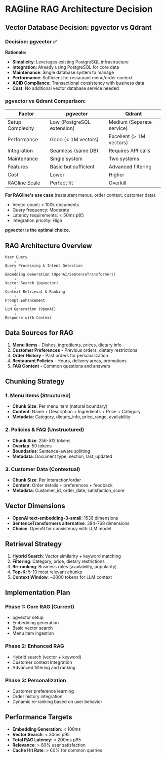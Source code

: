 # RAGline RAG Architecture Decision

## Vector Database Decision: pgvector vs Qdrant

### Decision: **pgvector** ✅

**Rationale:**
- **Simplicity**: Leverages existing PostgreSQL infrastructure
- **Integration**: Already using PostgreSQL for core data
- **Maintenance**: Single database system to manage
- **Performance**: Sufficient for restaurant menu/order context
- **ACID Compliance**: Transactional consistency with business data
- **Cost**: No additional vector database service needed

### pgvector vs Qdrant Comparison:

| Factor | pgvector | Qdrant |
|--------|----------|--------|
| Setup Complexity | Low (PostgreSQL extension) | Medium (Separate service) |
| Performance | Good (< 1M vectors) | Excellent (> 1M vectors) |
| Integration | Seamless (same DB) | Requires API calls |
| Maintenance | Single system | Two systems |
| Features | Basic but sufficient | Advanced filtering |
| Cost | Lower | Higher |
| RAGline Scale | Perfect fit | Overkill |

**For RAGline's use case** (restaurant menus, order context, customer data):
- Vector count: < 100k documents
- Query frequency: Moderate
- Latency requirements: < 50ms p95
- Integration priority: High

**pgvector is the optimal choice.**

## RAG Architecture Overview

```
User Query
    ↓
Query Processing & Intent Detection
    ↓
Embedding Generation (OpenAI/SentenceTransformers)
    ↓
Vector Search (pgvector)
    ↓
Context Retrieval & Ranking
    ↓
Prompt Enhancement
    ↓
LLM Generation (OpenAI)
    ↓
Response with Context
```

## Data Sources for RAG

1. **Menu Items** - Dishes, ingredients, prices, dietary info
2. **Customer Preferences** - Previous orders, dietary restrictions
3. **Order History** - Past orders for personalization
4. **Restaurant Policies** - Hours, delivery areas, promotions
5. **FAQ Content** - Common questions and answers

## Chunking Strategy

### 1. Menu Items (Structured)
- **Chunk Size**: Per menu item (natural boundary)
- **Content**: Name + Description + Ingredients + Price + Category
- **Metadata**: Category, dietary_info, price_range, availability

### 2. Policies & FAQ (Unstructured)
- **Chunk Size**: 256-512 tokens
- **Overlap**: 50 tokens
- **Boundaries**: Sentence-aware splitting
- **Metadata**: Document type, section, last_updated

### 3. Customer Data (Contextual)
- **Chunk Size**: Per interaction/order
- **Content**: Order details + preferences + feedback
- **Metadata**: Customer_id, order_date, satisfaction_score

## Vector Dimensions

- **OpenAI text-embedding-3-small**: 1536 dimensions
- **SentenceTransformers alternative**: 384-768 dimensions
- **Choice**: OpenAI for consistency with LLM model

## Retrieval Strategy

1. **Hybrid Search**: Vector similarity + keyword matching
2. **Filtering**: Category, price, dietary restrictions
3. **Re-ranking**: Business rules (availability, popularity)
4. **Top-K**: 5-10 most relevant chunks
5. **Context Window**: ~2000 tokens for LLM context

## Implementation Plan

### Phase 1: Core RAG (Current)
- pgvector setup
- Embedding generation
- Basic vector search
- Menu item ingestion

### Phase 2: Enhanced RAG
- Hybrid search (vector + keyword)
- Customer context integration
- Advanced filtering and ranking

### Phase 3: Personalization
- Customer preference learning
- Order history integration
- Dynamic re-ranking based on user behavior

## Performance Targets

- **Embedding Generation**: < 100ms
- **Vector Search**: < 30ms p95
- **Total RAG Latency**: < 200ms p95
- **Relevance**: > 80% user satisfaction
- **Cache Hit Rate**: > 60% for common queries

